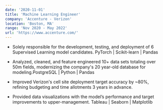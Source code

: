 ```yaml
---
date: '2020-11-01'
title: 'Machine Learning Engineer'
company: 'Accenture - Verizon'
location: 'Boston, MA'
range: 'Nov 2020 - May 2022'
url: 'https://www.accenture.com/'
---
```


- Solely responsible for the development, testing, and deployment of 6 Supervised Learning model candidates. <a>PyTorch | Scikit-learn | Pandas</a>

- Analyzed, cleaned, and feature engineered 10+ data sets totaling over 50m fields, modernizing the company's 20 year-old database for modeling.<a>PostgreSQL | Python | Pandas</a>

- Improved Verizon's cell site deployment target accuracy by ~80%, refining budgeting and time allotments 3 years in advance.

- Provided data visualizations with the model’s performance and target improvements to upper-management. <a>Tableau | Seaborn | Matplotlib</a>
